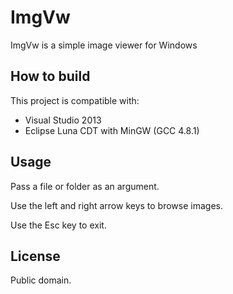 ImgVw
=====

ImgVw is a simple image viewer for Windows


How to build
------------

This project is compatible with:
- Visual Studio 2013
- Eclipse Luna CDT with MinGW (GCC 4.8.1)


Usage
-----

Pass a file or folder as an argument.

Use the left and right arrow keys to browse images.

Use the Esc key to exit.


License
-------

Public domain.
